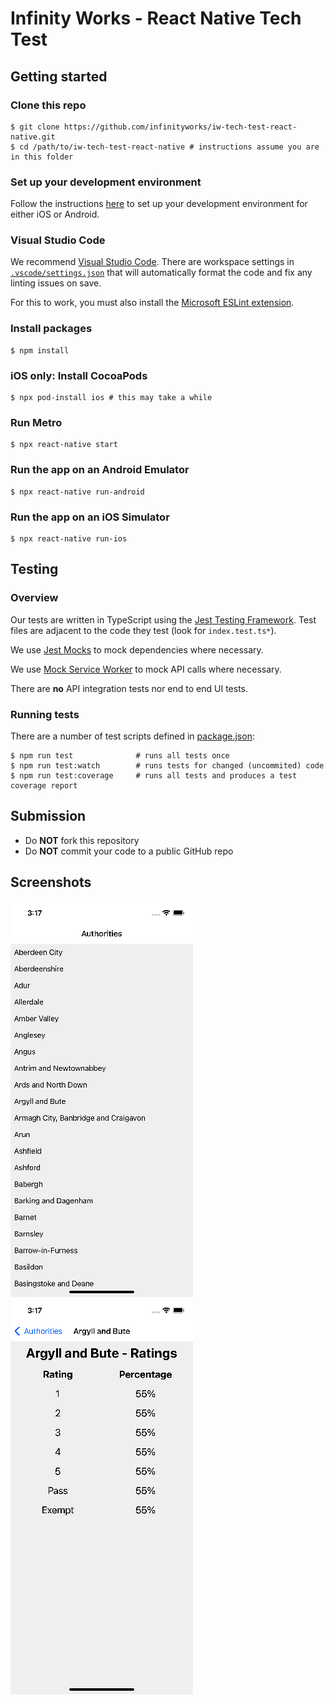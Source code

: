 # Infinity Works - React Native Tech Test

## Getting started

### Clone this repo

```
$ git clone https://github.com/infinityworks/iw-tech-test-react-native.git
$ cd /path/to/iw-tech-test-react-native # instructions assume you are in this folder
```

### Set up your development environment
Follow the instructions [here](https://reactnative.dev/docs/environment-setup) to set up your development environment for either iOS or Android.


### Visual Studio Code

We recommend [Visual Studio Code](https://code.visualstudio.com/). There are workspace settings in [`.vscode/settings.json`](.vscode/settings.json) that will automatically format the code and fix any linting issues on save.

For this to work, you must also install the [Microsoft ESLint extension](https://marketplace.visualstudio.com/items?itemName=dbaeumer.vscode-eslint).

### Install packages

```
$ npm install
```

### iOS only: Install CocoaPods

```
$ npx pod-install ios # this may take a while
```

### Run Metro

```
$ npx react-native start
```

### Run the app on an Android Emulator

```
$ npx react-native run-android
```

### Run the app on an iOS Simulator

```
$ npx react-native run-ios
```

## Testing

### Overview

Our tests are written in TypeScript using the [Jest Testing Framework](https://jestjs.io/). Test files are adjacent to the code they test (look for `index.test.ts*`).

We use [Jest Mocks](https://jestjs.io/docs/manual-mocks) to mock dependencies where necessary.

We use [Mock Service Worker](https://mswjs.io/) to mock API calls where necessary.

There are __no__ API integration tests nor end to end UI tests.

### Running tests

There are a number of test scripts defined in [package.json](package.json):

```
$ npm run test              # runs all tests once
$ npm run test:watch        # runs tests for changed (uncommited) code
$ npm run test:coverage     # runs all tests and produces a test coverage report

```

## Submission

* Do __NOT__ fork this repository
* Do __NOT__ commit your code to a public GitHub repo

## Screenshots

![Authority List Screen](screenshots/authority-list-screen.png)
![Authority Detail Screen](screenshots/authority-detail-screen.png)
